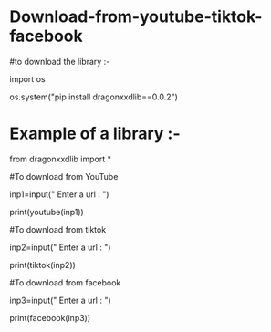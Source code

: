 # Download-from-youtube-tiktok-facebook

#to download the library :-

import os

os.system("pip install dragonxxdlib==0.0.2")

# Example of a library :-

from dragonxxdlib import *

#To download from YouTube

inp1=input(" Enter a url : ")

print(youtube(inp1))

#To download from tiktok

inp2=input(" Enter a url : ")

print(tiktok(inp2))

#To download from facebook

inp3=input(" Enter a url : ")

print(facebook(inp3))
